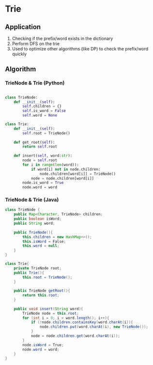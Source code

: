 # Trie

## **Application**

1. Checking if the prefix/word exists in the dictionary
2. Perform DFS on the trie
3. Used to optimize other algorithms (like DP) to check the prefix/word quickly



## Algorithm&#x20;

### TrieNode & Trie (Python)

```python

class TrieNode:
    def __init__(self):
        self.children = {}
        self.is_word = False
        self.word = None

class Trie:
    def __init__(self):
        self.root = TrieNode()
    
    def get_root(self):
        return self.root
        
    def insert(self, word:str):
        node = self.root
        for i in range(len(word)):
            if word[i] not in node.children:
                node.children[word[i]] = TrieNode()
            node = node.children[word[i]]
        node.is_word = True
        node.word = word
```

### TrieNode & Trie (Java)

```java
class TrieNode {
    public Map<Character, TrieNode> children;
    public boolean isWord;
    public String word;
    
    public TrieNode(){
        this.children = new HashMap<>();
        this.isWord = False;
        this.word = null;
    }
}

class Trie{
    private TrieNode root;
    public Trie(){
        this.root = TrieNode();
    }
    
    public TrieNode getRoot(){
        return this.root;
    }
    
    public void insert(String word){
        TrieNode node = this.root;
        for (int i = 0; i < word.length(); i++){
            if (!node.children.containsKey(word.charAt(i)){
                node.children.put(word.charAt(i), new TrieNode());
            }
            node = node.children.get(word.charAt(i));
        }
        node.isWord = True;
        node.word = word;
    }
}
```

